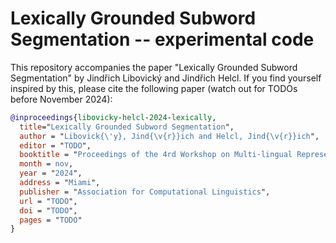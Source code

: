 # Lexically Grounded Subword Segmentation -- experimental code

This repository accompanies the paper "Lexically Grounded Subword Segmentation" by Jindřich Libovický and Jindřich Helcl. 
If you find yourself inspired by this, please cite the following paper (watch out for TODOs before November 2024):

```bibtex
@inproceedings{libovicky-helcl-2024-lexically,
  title="Lexically Grounded Subword Segmentation",
  author = "Libovick{\'y}, Jind{\v{r}}ich and Helcl, Jind{\v{r}}ich",
  editor = "TODO",
  booktitle = "Proceedings of the 4rd Workshop on Multi-lingual Representation Learning (MRL)",
  month = nov,
  year = "2024",
  address = "Miami",
  publisher = "Association for Computational Linguistics",
  url = "TODO",
  doi = "TODO",
  pages = "TODO"
}
```

